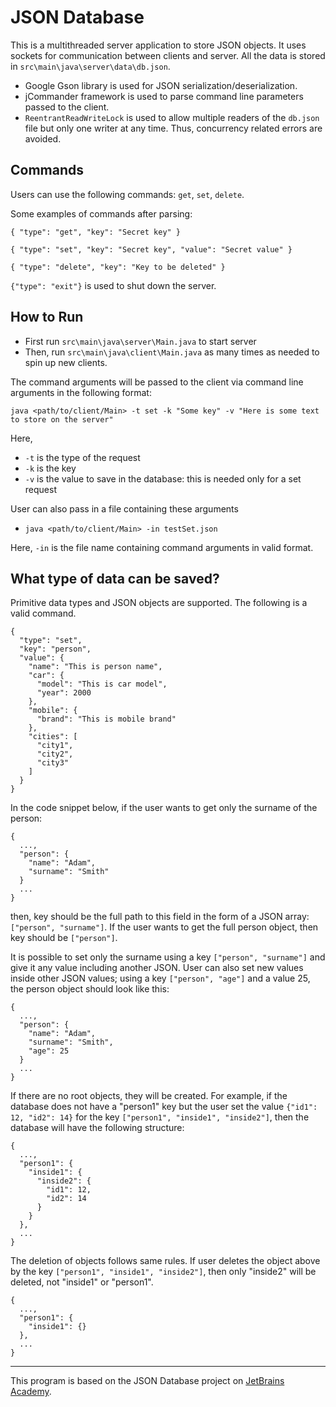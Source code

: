 # JSON Database

This is a multithreaded server application to store JSON objects. It uses sockets for communication between clients and
server. All the data is stored in `src\main\java\server\data\db.json`.

- Google Gson library is used for JSON serialization/deserialization.
- jCommander framework is used to parse command line parameters passed to the client.
- `ReentrantReadWriteLock` is used to allow multiple readers of the `db.json`
  file but only one writer at any time. Thus, concurrency related errors are avoided.

## Commands

Users can use the following commands: `get`, `set`, `delete`.

Some examples of commands after parsing:

`{ "type": "get", "key": "Secret key" }`

`{ "type": "set", "key": "Secret key", "value": "Secret value" }`

`{ "type": "delete", "key": "Key to be deleted" }`

`{"type": "exit"}` is used to shut down the server.

## How to Run

- First run `src\main\java\server\Main.java` to start server
- Then, run `src\main\java\client\Main.java` as many times as needed to spin up new clients.

The command arguments will be passed to the client via command line arguments in the following format:

`java <path/to/client/Main> -t set -k "Some key" -v "Here is some text to store on the server"`

Here,

- `-t` is the type of the request
- `-k` is the key
- `-v` is the value to save in the database: this is needed only for a set request

User can also pass in a file containing these arguments

- `java <path/to/client/Main> -in testSet.json`

Here, `-in` is the file name containing command arguments in valid format.

## What type of data can be saved?

Primitive data types and JSON objects are supported. The following is a valid command.

```
{
  "type": "set",
  "key": "person",
  "value": {
    "name": "This is person name",
    "car": {
      "model": "This is car model",
      "year": 2000
    },
    "mobile": {
      "brand": "This is mobile brand"
    },
    "cities": [
      "city1",
      "city2",
      "city3"
    ]
  }
}
```

In the code snippet below, if the user wants to get only the surname of the person:

```
{
  ...,
  "person": {
    "name": "Adam",
    "surname": "Smith"
  }
  ...
}
```

then, key should be the full path to this field in the form of a JSON array: `["person", "surname"]`. If the user wants
to get the full person object, then key should be `["person"]`.

It is possible to set only the surname using a key `["person", "surname"]` and give it any value including another JSON.
User can also set new values inside other JSON values; using a key `["person", "age"]` and a value 25, the person
object should look like this:

```
{
  ...,
  "person": {
    "name": "Adam",
    "surname": "Smith",
    "age": 25
  }
  ...
}
```

If there are no root objects, they will be created. For example, if the database does not have a "person1"
key but the user set the value `{"id1": 12, "id2": 14}` for the key `["person1", "inside1", "inside2"]`, then
the database will have the following structure:

```
{
  ...,
  "person1": {
    "inside1": {
      "inside2": {
        "id1": 12,
        "id2": 14
      }
    }
  },
  ...
}
```

The deletion of objects follows same rules. If user deletes the object above by the
key `["person1", "inside1", "inside2"]`, then only "inside2" will be deleted, not "inside1" or "person1".

```
{
  ...,
  "person1": {
    "inside1": {}
  },
  ...
}
```

---

This program is based on the JSON Database project on [JetBrains Academy](https://hyperskill.org).

